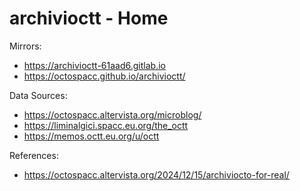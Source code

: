 # archivioctt - Home

Mirrors:

* https://archivioctt-61aad6.gitlab.io
* https://octospacc.github.io/archivioctt/

Data Sources:

* https://octospacc.altervista.org/microblog/
* https://liminalgici.spacc.eu.org/the_octt
* https://memos.octt.eu.org/u/octt

References:

* https://octospacc.altervista.org/2024/12/15/archiviocto-for-real/

